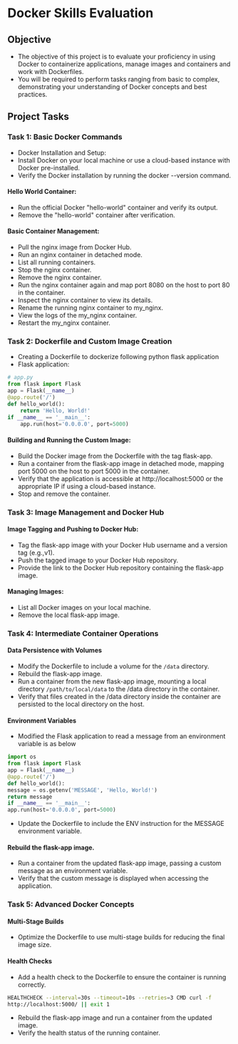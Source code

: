 # Docker Skills Evaluation
## Objective
- The objective of this project is to evaluate your proficiency in using Docker to
  containerize applications, manage images and containers and work with Dockerfiles.
- You will be required to perform tasks ranging from basic to complex, demonstrating your 
  understanding of Docker concepts and best practices.

## Project Tasks
### Task 1: Basic Docker Commands
- Docker Installation and Setup:
- Install Docker on your local machine or use a cloud-based instance with Docker pre-installed.
- Verify the Docker installation by running the docker --version command.

#### Hello World Container:
  - Run the official Docker "hello-world" container and verify its output.
  - Remove the "hello-world" container after verification.

#### Basic Container Management:
- Pull the nginx image from Docker Hub.
- Run an nginx container in detached mode.
- List all running containers.
- Stop the nginx container.
- Remove the nginx container.
- Run the nginx container again and map port 8080 on the host to port 80 in the container.
- Inspect the nginx container to view its details.
- Rename the running nginx container to my_nginx.
- View the logs of the my_nginx container.
- Restart the my_nginx container.

### Task 2: Dockerfile and Custom Image Creation
- Creating a Dockerfile to dockerize following python flask application
- Flask application:
```python
# app.py
from flask import Flask
app = Flask(__name__)
@app.route('/')
def hello_world():
    return 'Hello, World!'
if __name__ == '__main__':
    app.run(host='0.0.0.0', port=5000)

```
#### Building and Running the Custom Image:
- Build the Docker image from the Dockerfile with the tag flask-app.
- Run a container from the flask-app image in detached mode, mapping port 5000 on the
  host to port 5000 in the container.
- Verify that the application is accessible at http://localhost:5000 or the appropriate IP if
  using a cloud-based instance.
- Stop and remove the container.

### Task 3: Image Management and Docker Hub
#### Image Tagging and Pushing to Docker Hub:
- Tag the flask-app image with your Docker Hub username and a version tag (e.g.,v1).
- Push the tagged image to your Docker Hub repository.
- Provide the link to the Docker Hub repository containing the flask-app image.

#### Managing Images:
- List all Docker images on your local machine.
- Remove the local flask-app image.

### Task 4: Intermediate Container Operations
#### Data Persistence with Volumes
- Modify the Dockerfile to include a volume for the `/data` directory.
- Rebuild the flask-app image.
- Run a container from the new flask-app image, mounting a local directory `/path/to/local/data` to the /data directory in the container.
- Verify that files created in the /data directory inside the container are persisted to the local directory on the host.

#### Environment Variables
- Modified the Flask application to read a message from an environment variable is as below
```python
import os
from flask import Flask
app = Flask(__name__)
@app.route('/')
def hello_world():
message = os.getenv('MESSAGE', 'Hello, World!')
return message
if __name__ == '__main__':
app.run(host='0.0.0.0', port=5000)
```
- Update the Dockerfile to include the ENV instruction for the MESSAGE environment
  variable.

#### Rebuild the flask-app image.
- Run a container from the updated flask-app image, passing a custom message as an
  environment variable.
- Verify that the custom message is displayed when accessing the application.


### Task 5: Advanced Docker Concepts
#### Multi-Stage Builds
- Optimize the Dockerfile to use multi-stage builds for reducing the final image size.

#### Health Checks
- Add a health check to the Dockerfile to ensure the container is running correctly.
```bash
HEALTHCHECK --interval=30s --timeout=10s --retries=3 CMD curl -f
http://localhost:5000/ || exit 1
```
- Rebuild the flask-app image and run a container from the updated image.
- Verify the health status of the running container.
